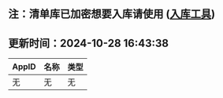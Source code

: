 ## 注：清单库已加密想要入库请使用 ([入库工具](https://github.com/BlankTMing/ManifestAutoUpdate/releases))

## 更新时间：2024-10-28 16:43:38
| AppID | 名称 | 类型  |
| :-------------------- | :----------------------------- | :----------- |
| 无 | 无 | 无 |
